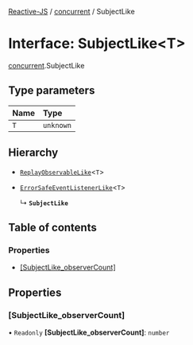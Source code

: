 [Reactive-JS](../README.md) / [concurrent](../modules/concurrent.md) / SubjectLike

# Interface: SubjectLike<T\>

[concurrent](../modules/concurrent.md).SubjectLike

## Type parameters

| Name | Type |
| :------ | :------ |
| `T` | `unknown` |

## Hierarchy

- [`ReplayObservableLike`](concurrent.ReplayObservableLike.md)<`T`\>

- [`ErrorSafeEventListenerLike`](events.ErrorSafeEventListenerLike.md)<`T`\>

  ↳ **`SubjectLike`**

## Table of contents

### Properties

- [[SubjectLike\_observerCount]](concurrent.SubjectLike.md#[subjectlike_observercount])

## Properties

### [SubjectLike\_observerCount]

• `Readonly` **[SubjectLike\_observerCount]**: `number`
